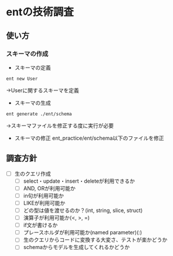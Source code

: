 # entの技術調査

## 使い方
### スキーマの作成
* スキーマの定義
```
ent new User
```
→Userに関するスキーマを定義

* スキーマの生成
```
ent generate ./ent/schema
```
→スキーマファイルを修正する度に実行が必要

* スキーマの修正
ent_practice/ent/schema以下のファイルを修正

## 調査方針
- [ ] 生のクエリ作成
  - [ ] select・update・insert・deleteが利用できるか
  - [ ] AND, ORが利用可能か
  - [ ] in句が利用可能か
  - [ ] LIKEが利用可能か
  - [ ] どの型は値を渡せるのか？(int, string, slice, struct)
  - [ ] 演算子が利用可能か(<, >, =)
  - [ ] if文が書けるか
  - [ ] プレースホルダが利用可能か(named parameter)(:)
  - [ ] 生のクエリからコードに変換する大変さ、テストが楽かどうか
  - [ ] schemaからモデルを生成してくれるかどうか
